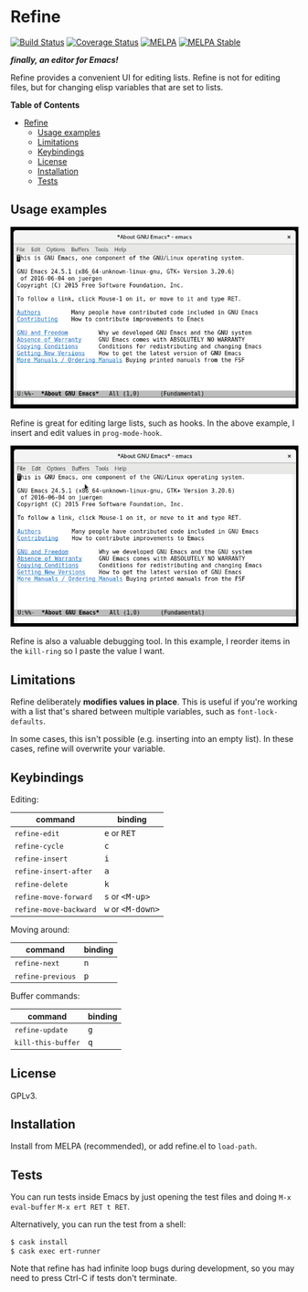 # Refine
[![Build Status](https://travis-ci.org/Wilfred/refine.svg?branch=master)](https://travis-ci.org/Wilfred/refine)
[![Coverage Status](https://coveralls.io/repos/github/Wilfred/refine/badge.svg?branch=master)](https://coveralls.io/github/Wilfred/refine?branch=master)
[![MELPA](http://melpa.org/packages/refine-badge.svg)](http://melpa.org/#/refine)
[![MELPA Stable](http://stable.melpa.org/packages/refine-badge.svg)](http://stable.melpa.org/#/refine)

***finally, an editor for Emacs!***

Refine provides a convenient UI for editing lists. Refine is not for
editing files, but for changing elisp variables that are set to lists.

<!-- markdown-toc start - Don't edit this section. Run M-x markdown-toc-generate-toc again -->
**Table of Contents**

- [Refine](#refine)
    - [Usage examples](#usage-examples)
    - [Limitations](#limitations)
    - [Keybindings](#keybindings)
    - [License](#license)
    - [Installation](#installation)
    - [Tests](#tests)

<!-- markdown-toc end -->

## Usage examples

![edit_hook](edit_hook.gif)

Refine is great for editing large lists, such as hooks. In the above
example, I insert and edit values in `prog-mode-hook`.

![kill_ring](kill_ring.gif)

Refine is also a valuable debugging tool. In this example, I reorder
items in the `kill-ring` so I paste the value I want.

## Limitations

Refine deliberately **modifies values in place**. This is useful if
you're working with a list that's shared between multiple variables,
such as `font-lock-defaults`.

In some cases, this isn't possible (e.g. inserting into an empty
list). In these cases, refine will overwrite your variable.

## Keybindings

Editing:

|  command               | binding           |
|------------------------|-------------------|
| `refine-edit`          | <kbd>e</kbd> or <kbd>RET</kbd>      |
| `refine-cycle`         | <kbd>c</kbd>      |
| `refine-insert`        | <kbd>i</kbd>      |
| `refine-insert-after`  | <kbd>a</kbd>      |
| `refine-delete`        | <kbd>k</kbd>      |
| `refine-move-forward`  | <kbd>s</kbd> or <kbd>&lt;M-up&gt;</kbd>   |
| `refine-move-backward` | <kbd>w</kbd> or <kbd>&lt;M-down&gt;</kbd> |

Moving around:

|  command               | binding           |
|------------------------|-------------------|
| `refine-next`          | <kbd>n</kbd>      |
| `refine-previous`      | <kbd>p</kbd>      |

Buffer commands:

|  command               | binding           |
|------------------------|-------------------|
| `refine-update`        | <kbd>g</kbd>      |
| `kill-this-buffer`     | <kbd>q</kbd>      |


## License

GPLv3.

## Installation

Install from MELPA (recommended), or add refine.el to `load-path`.

## Tests

You can run tests inside Emacs by just opening the test files and
doing `M-x eval-buffer` `M-x ert RET t RET`.

Alternatively, you can run the test from a shell:

```
$ cask install
$ cask exec ert-runner
```

Note that refine has had infinite loop bugs during development, so you
may need to press Ctrl-C if tests don't terminate.

